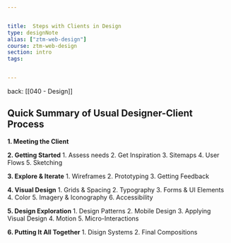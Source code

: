 ```yaml
---


title:  Steps with Clients in Design
type: designNote
alias: ["ztm-web-design"]
course: ztm-web-design
section: intro
tags: 


---
```

back: [[040 - Design]]


## Quick Summary of Usual Designer-Client Process

**1. Meeting the Client**


**2. Getting Started**
	1. Assess needs
	2. Get Inspiration
	3. Sitemaps
	4. User Flows
	5. Sketching


**3. Explore & Iterate**
	1. Wireframes
	2. Prototyping
	3. Getting Feedback


**4. Visual Design**
	1. Grids & Spacing
	2. Typography
	3. Forms & UI Elements
	4. Color
	5. Imagery & Iconography
	6. Accessibility


**5. Design Exploration**
	1. Design Patterns
	2. Mobile Design
	3. Applying Visual Design
	4. Motion
	5. Micro-Interactions


**6. Putting It All Together**
	1. Disign Systems
	2. Final Compositions